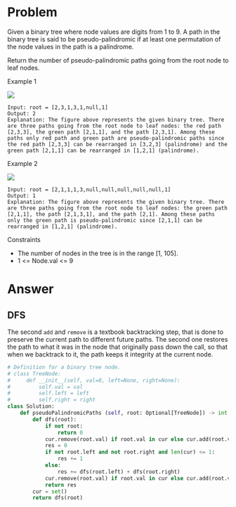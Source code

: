 # Problem
Given a binary tree where node values are digits from 1 to 9. A path in the binary tree is said to be pseudo-palindromic if at least one permutation of the node values in the path is a palindrome.

Return the number of pseudo-palindromic paths going from the root node to leaf nodes.

Example 1

![](https://assets.leetcode.com/uploads/2020/05/06/palindromic_paths_1.png)
```
Input: root = [2,3,1,3,1,null,1]
Output: 2 
Explanation: The figure above represents the given binary tree. There are three paths going from the root node to leaf nodes: the red path [2,3,3], the green path [2,1,1], and the path [2,3,1]. Among these paths only red path and green path are pseudo-palindromic paths since the red path [2,3,3] can be rearranged in [3,2,3] (palindrome) and the green path [2,1,1] can be rearranged in [1,2,1] (palindrome).
```

Example 2

![](https://assets.leetcode.com/uploads/2020/05/07/palindromic_paths_2.png)
```
Input: root = [2,1,1,1,3,null,null,null,null,null,1]
Output: 1 
Explanation: The figure above represents the given binary tree. There are three paths going from the root node to leaf nodes: the green path [2,1,1], the path [2,1,3,1], and the path [2,1]. Among these paths only the green path is pseudo-palindromic since [2,1,1] can be rearranged in [1,2,1] (palindrome).
```

Constraints
- The number of nodes in the tree is in the range [1, 105].
- 1 <= Node.val <= 9
# Answer
## DFS
The second `add` and `remove` is a textbook backtracking step, that is done to preserve the current path to different future paths. The second one restores the path to what it was in the node that originally pass down the call, so that when we backtrack to it, the path keeps it integrity at the current node.
```python
# Definition for a binary tree node.
# class TreeNode:
#     def __init__(self, val=0, left=None, right=None):
#         self.val = val
#         self.left = left
#         self.right = right
class Solution:
    def pseudoPalindromicPaths (self, root: Optional[TreeNode]) -> int:
        def dfs(root):
            if not root:
                return 0
            cur.remove(root.val) if root.val in cur else cur.add(root.val)
            res = 0
            if not root.left and not root.right and len(cur) <= 1:
                res += 1
            else:
                res += dfs(root.left) + dfs(root.right)
            cur.remove(root.val) if root.val in cur else cur.add(root.val)
            return res
        cur = set()
        return dfs(root)
```